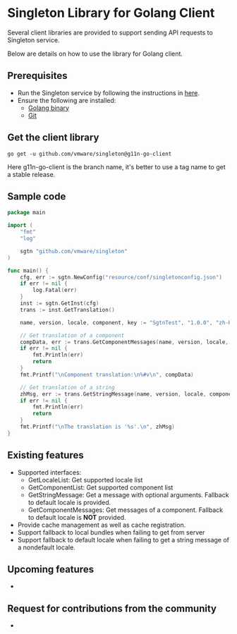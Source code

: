 Singleton Library for Golang Client
============

Several client libraries are provided to support sending API requests to Singleton service.

Below are details on how to use the library for Golang client.

Prerequisites
------------
 * Run the Singleton service by following the instructions in [here](https://github.com/vmware/singleton/blob/master/README.md).
 * Ensure the following are installed:     
    - [Golang binary](https://golang.org/doc/install)
    - [Git](https://git-scm.com/downloads)

Get the client library
------------
```console
go get -u github.com/vmware/singleton@g11n-go-client
```

Here g11n-go-client is the branch name, it's better to use a tag name to get a stable release.

Sample code
------------

```go
package main

import (
	"fmt"
	"log"

	sgtn "github.com/vmware/singleton"
)

func main() {
	cfg, err := sgtn.NewConfig("resource/conf/singletonconfig.json")
	if err != nil {
		log.Fatal(err)
	}
	inst := sgtn.GetInst(cfg)
	trans := inst.GetTranslation()

	name, version, locale, component, key := "SgtnTest", "1.0.0", "zh-Hans", "sunglow", "application.title"

	// Get translation of a component
	compData, err := trans.GetComponentMessages(name, version, locale, component)
	if err != nil {
		fmt.Println(err)
		return
	}
	fmt.Printf("\nComponent translation:\n%#v\n", compData)

	// Get translation of a string
	zhMsg, err := trans.GetStringMessage(name, version, locale, component, key)
	if err != nil {
		fmt.Println(err)
		return
	}
	fmt.Printf("\nThe translation is '%s'.\n", zhMsg)
}
```

Existing features
------------
 * Supported interfaces: 
    * GetLocaleList: Get supported locale list
    * GetComponentList: Get supported component list
    * GetStringMessage: Get a message with optional arguments. Fallback to default locale is provided.
    * GetComponentMessages: Get messages of a component. Fallback to default locale is **NOT** provided.
 * Provide cache management as well as cache registration.
 * Support fallback to local bundles when failing to get from server
 * Support fallback to default locale when failing to get a string message of a nondefault locale.

Upcoming features 
------------
 * <TO DO: Add upcoming features if any>

Request for contributions from the community
------------
 * 
